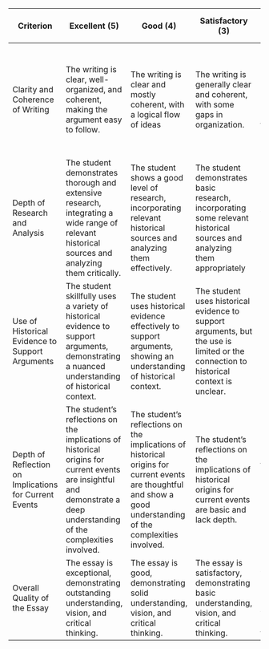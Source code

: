 | Criterion | Excellent (5) | Good (4) | Satisfactory (3) | Needs Improvement (2) | Insufficient (1) |
| --- | --- | --- | --- | --- | --- |
| Clarity and Coherence of Writing | The writing is clear, well-organized, and coherent, making the argument easy to follow. | The writing is clear and mostly coherent, with a logical flow of ideas | The writing is generally clear and coherent, with some gaps in organization. | The writing is confusing and lacks coherence, making it difficult to follow the argument. | The writing is very confusing, disorganized, and incoherent, making it extremely difficult to follow the argument. |
| Depth of Research and Analysis | The student demonstrates thorough and extensive research, integrating a wide range of relevant historical sources and analyzing them critically. | The student shows a good level of research, incorporating relevant historical sources and analyzing them effectively. | The student demonstrates basic research, incorporating some relevant historical sources and analyzing them appropriately | The research effort is superficial, with limited use of historical sources and analysis. | The research effort is extremely superficial, with minimal use of historical sources and analysis. |
| Use of Historical Evidence to Support Arguments | The student skillfully uses a variety of historical evidence to support arguments, demonstrating a nuanced understanding of historical context. | The student uses historical evidence effectively to support arguments, showing an understanding of historical context. | The student uses historical evidence to support arguments, but the use is limited or the connection to historical context is unclear. | The use of historical evidence is limited or unclear, not effectively supporting the arguments. | The use of historical evidence is inadequate and does not support the arguments. |
| Depth of Reflection on Implications for Current Events | The student’s reflections on the implications of historical origins for current events are insightful and demonstrate a deep understanding of the complexities involved. | The student’s reflections on the implications of historical origins for current events are thoughtful and show a good understanding of the complexities involved. | The student’s reflections on the implications of historical origins for current events are basic and lack depth. | The reflections on the implications for current events are superficial or unclear, lacking depth of understanding. | The reflections on the implications for current events are inadequate and show no understanding. |
| Overall Quality of the Essay | The essay is exceptional, demonstrating outstanding understanding, vision, and critical thinking. | The essay is good, demonstrating solid understanding, vision, and critical thinking. | The essay is satisfactory, demonstrating basic understanding, vision, and critical thinking. | The essay is weak, demonstrating limited understanding, vision, and critical thinking. | The essay is very weak, demonstrating minimal understanding, vision, and critical thinking |